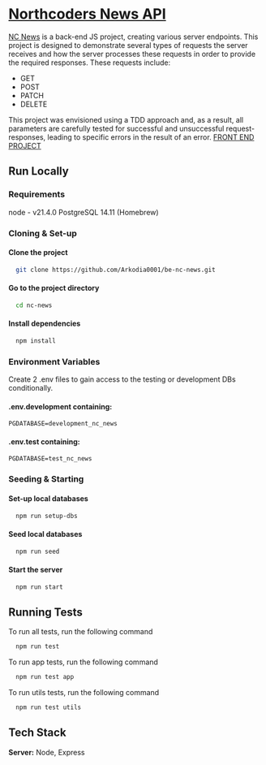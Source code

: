 # [Northcoders News API](https://nc-news-project-lijk.onrender.com)

[NC News](https://nc-news-project-lijk.onrender.com) is a back-end JS project, creating various server endpoints. 
This project is designed to demonstrate several types of requests the server receives and how the server processes 
these requests in order to provide the required responses. These requests include:

- GET
- POST
- PATCH
- DELETE

This project was envisioned using a TDD approach and, as a result, all parameters are carefully tested for successful 
and unsuccessful request-responses, leading to specific errors in the result of an error. [FRONT END PROJECT](https://github.com/Arkodia0001/nc-news)
## Run Locally
### Requirements

node - v21.4.0
PostgreSQL 14.11 (Homebrew) 

### Cloning & Set-up

#### Clone the project

```bash
  git clone https://github.com/Arkodia0001/be-nc-news.git
```

#### Go to the project directory

```bash
  cd nc-news
```

#### Install dependencies

```bash
  npm install
```

### Environment Variables
Create 2 .env files to gain access to the testing or development DBs conditionally. 
#### .env.development containing:

```
PGDATABASE=development_nc_news
```

#### .env.test containing:

```
PGDATABASE=test_nc_news
```
### Seeding & Starting
#### Set-up local databases 

```bash
  npm run setup-dbs
```

#### Seed local databases

```bash
  npm run seed
```

#### Start the server

```bash
  npm run start
```


## Running Tests

To run all tests, run the following command

```bash
  npm run test
```

To run app tests, run the following command

```bash
  npm run test app
```

To run utils tests, run the following command

```bash
  npm run test utils
```
## Tech Stack

**Server:** Node, Express